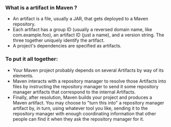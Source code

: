 ### What is a artifact in Maven ? 

* An artifact is a file, usually a JAR, that gets deployed to a Maven repository.
* Each artifact has a group ID (usually a reversed domain name, like com.example.foo), an artifact ID (just a name), and a version string. The three together uniquely identify the artifact.
* A project's dependencies are specified as artifacts.


### To put it all together:

* Your Maven project probably depends on several Artifacts by way of its <dependency> elements.
* Maven interacts with a repository manager to resolve those Artifacts into files by instructing the repository manager to send it some 
  repository manager artifacts that correspond to the internal Artifacts.
* Finally, after resolution, Maven builds your project and produces a Maven artifact. You may choose to "turn this into" a repository manager 
  artifact by, in turn, using whatever tool you like, sending it to the repository manager with enough coordinating information that other people 
  can find it when they ask the repository manager for it.
